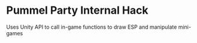# Pummel Party Internal Hack
 Uses Unity API to call in-game functions to draw ESP and manipulate mini-games

